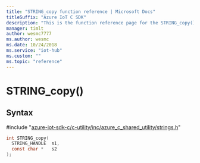 ```yaml
---                             
title: "STRING_copy function reference | Microsoft Docs" 
titleSuffix: "Azure IoT C SDK"            
description: "This is the function reference page for the STRING_copy() function in the Azure IoT C SDK. This SDK is used with Azure IoT Hub and Azure IoT Hub Device Provisioning Service"            
manager: timlt                 
author: wesmc7777              
ms.author: wesmc               
ms.date: 10/24/2018                    
ms.service: "iot-hub"             
ms.custom: ""                
ms.topic: "reference"        
---                            
```


# STRING_copy()

## Syntax

\#include "[azure-iot-sdk-c/c-utility/inc/azure_c_shared_utility/strings.h](../strings-h.md)"  
```C
int STRING_copy(
  STRING_HANDLE  s1,
  const char *   s2
);
```

